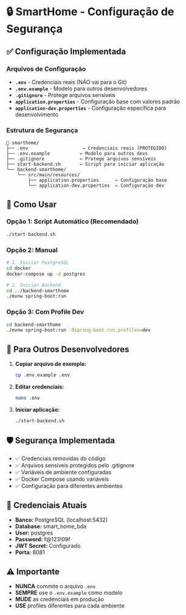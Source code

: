 # 🔒 SmartHome - Configuração de Segurança

## ✅ Configuração Implementada

### Arquivos de Configuração
- **`.env`** - Credenciais reais (NÃO vai para o Git)
- **`.env.example`** - Modelo para outros desenvolvedores
- **`.gitignore`** - Protege arquivos sensíveis
- **`application.properties`** - Configuração base com valores padrão
- **`application-dev.properties`** - Configuração específica para desenvolvimento

### Estrutura de Segurança
```
📁 smarthome/
├── .env                    ← Credenciais reais (PROTEGIDO)
├── .env.example           ← Modelo para outros devs
├── .gitignore             ← Protege arquivos sensíveis
├── start-backend.sh       ← Script para iniciar aplicação
└── backend-smarthome/
    └── src/main/resources/
        ├── application.properties      ← Configuração base
        └── application-dev.properties  ← Configuração dev
```

## 🚀 Como Usar

### Opção 1: Script Automático (Recomendado)
```bash
./start-backend.sh
```

### Opção 2: Manual
```bash
# 1. Iniciar PostgreSQL
cd docker
docker-compose up -d postgres

# 2. Iniciar Backend
cd ../backend-smarthome
./mvnw spring-boot:run
```

### Opção 3: Com Profile Dev
```bash
cd backend-smarthome
./mvnw spring-boot:run -Dspring-boot.run.profiles=dev
```

## 🔧 Para Outros Desenvolvedores

1. **Copiar arquivo de exemplo:**
   ```bash
   cp .env.example .env
   ```

2. **Editar credenciais:**
   ```bash
   nano .env
   ```

3. **Iniciar aplicação:**
   ```bash
   ./start-backend.sh
   ```

## 🛡️ Segurança Implementada

- ✅ Credenciais removidas do código
- ✅ Arquivos sensíveis protegidos pelo .gitignore
- ✅ Variáveis de ambiente configuradas
- ✅ Docker Compose usando variáveis
- ✅ Configuração para diferentes ambientes

## 📝 Credenciais Atuais

- **Banco:** PostgreSQL (localhost:5432)
- **Database:** smart_home_bda
- **User:** postgres
- **Password:** f@123!09f
- **JWT Secret:** Configurado
- **Porta:** 8081

## ⚠️ Importante

- **NUNCA** commite o arquivo `.env`
- **SEMPRE** use o `.env.example` como modelo
- **MUDE** as credenciais em produção
- **USE** profiles diferentes para cada ambiente
